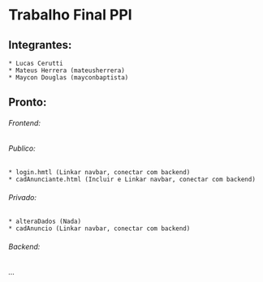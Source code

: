 # Trabalho Final PPI

## Integrantes:
    * Lucas Cerutti
    * Mateus Herrera (mateusherrera)
    * Maycon Douglas (mayconbaptista)

## Pronto:
###### Frontend:
  ###### Publico:
    * login.hmtl (Linkar navbar, conectar com backend)
    * cadAnunciante.html (Incluir e Linkar navbar, conectar com backend)

  ###### Privado:
    * alteraDados (Nada)
    * cadAnuncio (Linkar navbar, conectar com backend)

###### Backend:
  ###### ...